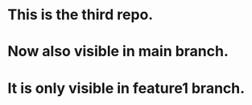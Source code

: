 # This is the third repo.
# Now also visible in main branch.
# It is only visible in feature1 branch.
